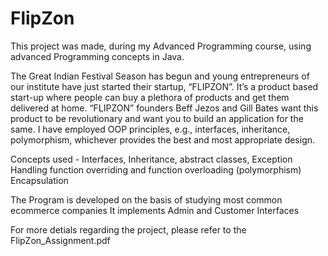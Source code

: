 # FlipZon

This project was made, during my Advanced Programming course, using advanced Programming concepts 
in Java.

The Great Indian Festival Season has begun and young entrepreneurs of our institute have just
started their startup, “FLIPZON”. It’s a product based start-up where people can buy a plethora
of products and get them delivered at home. “FLIPZON” founders Beff Jezos and Gill Bates
want this product to be revolutionary and want you to build an application for the same.
I have employed OOP principles, e.g., interfaces, inheritance, polymorphism, whichever
provides the best and most appropriate design.

Concepts used - Interfaces, Inheritance, abstract classes, Exception Handling
function overriding and function overloading (polymorphism) Encapsulation

The Program is developed on the basis of studying most common ecommerce companies
It implements Admin and Customer Interfaces

For more detials regarding the project, please refer to the FlipZon_Assignment.pdf
